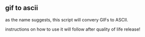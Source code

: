 gif to ascii
--
as the name suggests, this script will convery GIFs to ASCII.

instructions on how to use it will follow after quality of life release!
